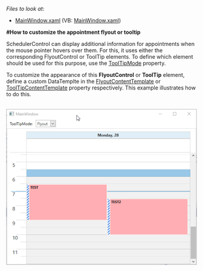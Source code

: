 <!-- default file list -->
*Files to look at*:

* [MainWindow.xaml](./CS/CustomAppointmentFlyoutExample/MainWindow.xaml) (VB: [MainWindow.xaml](./VB/CustomAppointmentFlyoutExample/MainWindow.xaml))
<!-- default file list end -->
**#How to customize the appointment flyout or tooltip**

SchedulerControl can display additional information for appointments when the mouse pointer hovers over them. For this, it uses either the corresponding FlyoutControl or ToolTip elements. To define which element should be used for this purpose, use the [ToolTipMode](https://docs.devexpress.com/WPF/DevExpress.Xpf.Scheduling.SchedulerControl.ToolTipMode) property.

To customize the appearance of this **FlyoutControl** or **ToolTip** element, define a custom DataTemplte in the [FlyoutContentTemplate](https://docs.devexpress.com/WPF/DevExpress.Xpf.Scheduling.SchedulerControl.FlyoutContentTemplate) or [ToolTipContentTemplate](https://docs.devexpress.com/WPF/DevExpress.Xpf.Scheduling.SchedulerControl.ToolTipContentTemplate) property respectively. This example illustrates how to do this.


<br><img src="https://raw.githubusercontent.com/DevExpress-Examples/how-to-customize-the-appointment-flyout-t584389/19.2.3+/media/T584389.gif">
